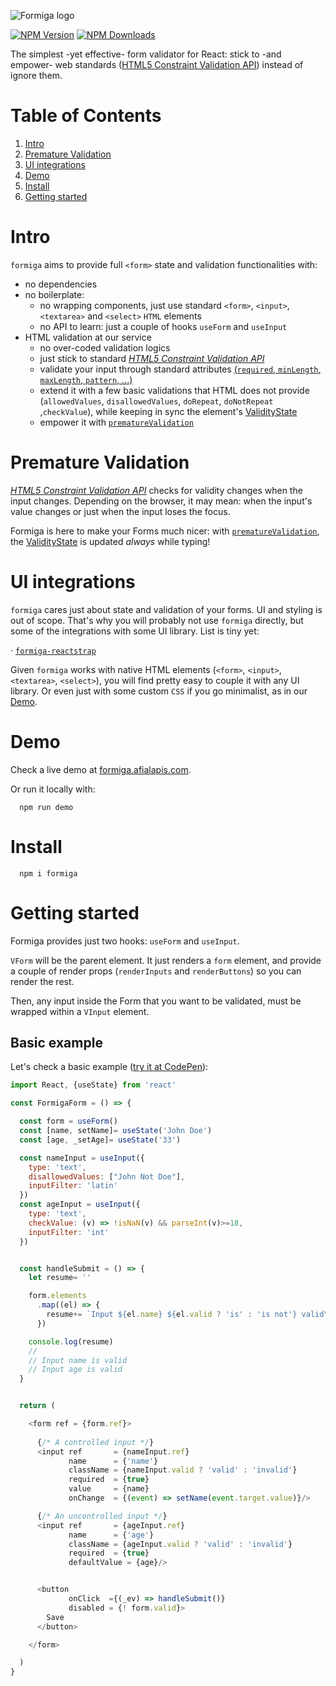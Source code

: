![Formiga logo](https://formiga.afialapis.com/logo.png)

[![NPM Version](https://badge.fury.io/js/formiga.svg)](https://www.npmjs.com/package/formiga)
[![NPM Downloads](https://img.shields.io/npm/dm/formiga.svg?style=flat)](https://www.npmjs.com/package/formiga)

The simplest -yet effective- form validator for React: stick to -and empower- web standards ([HTML5 Constraint Validation API](https://developer.mozilla.org/en-US/docs/Web/API/Constraint_validation)) instead of ignore them.


# Table of Contents

1. [Intro](#intro)
2. [Premature Validation](#premature-validation)
3. [UI integrations](#ui-integrations)
4. [Demo](#demo)
5. [Install](#install)
6. [Getting started](#getting-started)

# Intro

`formiga` aims to provide full `<form>` state and validation functionalities with:

- no dependencies
- no boilerplate: 
  - no wrapping components, just use standard `<form>`, `<input>`, `<textarea>` and `<select>` `HTML` elements
  - no API to learn: just a couple of hooks `useForm` and `useInput`
- HTML validation at our service
  - no over-coded validation logics
  - just stick to standard [_HTML5 Constraint Validation API_](https://developer.mozilla.org/en-US/docs/Web/API/Constraint_validation)
  - validate your input through standard attributes [(`required`, `minLength`, `maxLength`, `pattern`, ...)](https://developer.mozilla.org/en-US/docs/Web/Guide/HTML/HTML5/Constraint_validation)
  - extend it with a few basic validations that HTML does not provide (`allowedValues`, `disallowedValues`, `doRepeat`, `doNotRepeat` ,`checkValue`), while keeping in sync the element's [ValidityState](https://developer.mozilla.org/en-US/docs/Web/API/ValidityState)
  - empower it with [`prematureValidation`](#premature-validation)

# Premature Validation

[_HTML5 Constraint Validation API_](https://developer.mozilla.org/en-US/docs/Web/API/Constraint_validation) checks for validity changes when the input changes. Depending on the browser, it may mean: when the input's value changes or just when the input loses the focus.

Formiga is here to make your Forms much nicer: with [`prematureValidation`](#premature-validation), the [ValidityState](https://developer.mozilla.org/en-US/docs/Web/API/ValidityState) is updated *always* while typing!

# UI integrations

`formiga` cares just about state and validation of your forms. UI and styling is out of scope. That's why you will probably not use `formiga` directly, but some of the integrations with some UI library. List is tiny yet:

· [`formiga-reactstrap`](https://github.com/afialapis/formiga-reactstrap)

Given `formiga` works with native HTML elements (`<form>`, `<input>`, `<textarea>`, `<select>`), you will find pretty easy to couple it with any UI library. Or even just with some custom `CSS` if you go minimalist, as in our [Demo](#demo).


# Demo

Check a live demo at [formiga.afialapis.com](https://formiga.afialapis.com/demo).

Or run it locally with:

```
  npm run demo
```


# Install

```
  npm i formiga
```

# Getting started 

Formiga provides just two hooks: `useForm` and `useInput`.

`VForm` will be the parent element. It just renders a `form` element, and provide a couple of render props (`renderInputs` and `renderButtons`) so you can render the rest.

Then, any input inside the Form that you want to be validated, must be wrapped within a `VInput` element.

## Basic example

Let's check a basic example ([try it at CodePen](https://codepen.io/afialapis/pen/KKwgNWK)):


```javascript
import React, {useState} from 'react'

const FormigaForm = () => {

  const form = useForm()
  const [name, setName]= useState('John Doe')
  const [age, _setAge]= useState('33') 

  const nameInput = useInput({
    type: 'text',
    disallowedValues: ["John Not Doe"],
    inputFilter: 'latin'
  })
  const ageInput = useInput({
    type: 'text',
    checkValue: (v) => !isNaN(v) && parseInt(v)>=18,
    inputFilter: 'int'
  })


  const handleSubmit = () => {
    let resume= ''

    form.elements
      .map((el) => {
        resume+= `Input ${el.name} ${el.valid ? 'is' : 'is not'} valid\n`
      })

    console.log(resume)
    //
    // Input name is valid
    // Input age is valid
  }


  return (  

    <form ref = {form.ref}>
        
      {/* A controlled input */}
      <input ref       = {nameInput.ref}
             name      = {'name'}
             className = {nameInput.valid ? 'valid' : 'invalid'}
             required  = {true}
             value     = {name}
             onChange  = {(event) => setName(event.target.value)}/>

      {/* An uncontrolled input */}
      <input ref       = {ageInput.ref}
             name      = {'age'}
             className = {ageInput.valid ? 'valid' : 'invalid'}
             required  = {true}
             defaultValue = {age}/>


      <button
             onClick  ={(_ev) => handleSubmit()}
             disabled = {! form.valid}>
        Save
      </button>

    </form>

  )
}          

```

